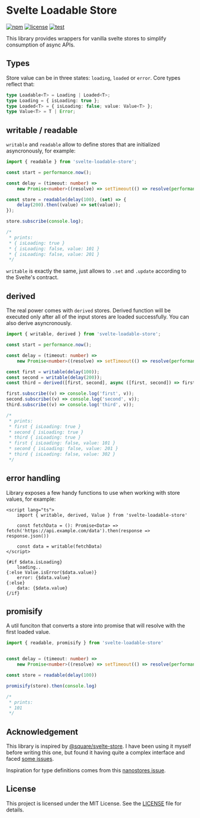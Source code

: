 # Svelte Loadable Store

[![npm](https://img.shields.io/npm/v/svelte-loadable-store)](https://www.npmjs.com/package/svelte-loadable-store)
[![license](https://img.shields.io/github/license/ngalaiko/svelte-loadable-store)](https://raw.githubusercontent.com/ngalaiko/svelte-loadable-store/master/LICENSE)
[![test](https://github.com/ngalaiko/svelte-loadable-store/actions/workflows/test.yaml/badge.svg)](https://github.com/ngalaiko/svelte-loadable-store/actions/workflows/test.yaml)

This library provides wrappers for vanilla svelte stores to simplify consumption of async APIs.

## Types

Store value can be in three states: `loading`, `loaded` or `error`. Core types reflect that:

```typescript
type Loadable<T> = Loading | Loaded<T>;
type Loading = { isLoading: true };
type Loaded<T> = { isLoading: false; value: Value<T> };
type Value<T> = T | Error;
```

## writable / readable

`writable` and `readable` allow to define stores that are initialized asyncronously, for example:

```typescript
import { readable } from 'svelte-loadable-store';

const start = performance.now();

const delay = (timeout: number) =>
	new Promise<number>((resolve) => setTimeout(() => resolve(performance.now() - start), timeout));

const store = readable(delay(100), (set) => {
	delay(200).then((value) => set(value));
});

store.subscribe(console.log);

/*
 * prints:
 * { isLoading: true }
 * { isLoading: false, value: 101 }
 * { isLoading: false, value: 201 }
 */
```

`writable` is exactly the same, just allows to `.set` and `.update` according to the Svelte's contract.

## derived

The real power comes with `derived` stores. Derived function will be executed only after all of the
input stores are loaded successfully. You can also derive asyncronously.

```typescript
import { writable, derived } from 'svelte-loadable-store';

const start = performance.now();

const delay = (timeout: number) =>
	new Promise<number>((resolve) => setTimeout(() => resolve(performance.now() - start), timeout));

const first = writable(delay(100));
const second = writable(delay(200));
const third = derived([first, second], async ([first, second]) => first + second);

first.subscribe((v) => console.log('first', v));
second.subscribe((v) => console.log('second', v));
third.subscribe((v) => console.log('third', v));

/*
 * prints:
 * first { isLoading: true }
 * second { isLoading: true }
 * third { isLoading: true }
 * first { isLoading: false, value: 101 }
 * second { isLoading: false, value: 201 }
 * third { isLoading: false, value: 302 }
 */
```

## error handling

Library exposes a few handy functions to use when working with store values, for example:

```svelte
<script lang="ts">
    import { writable, derived, Value } from 'svelte-loadable-store'

    const fetchData = (): Promise<Data> => fetch('https://api.example.com/data').then(response => response.json())

    const data = writable(fetchData)
</script>

{#if $data.isLoading}
    loading..
{:else Value.isError($data.value)}
    error: {$data.value}
{:else}
    data: {$data.value}
{/if}
```

## promisify

A util funciton that converts a store into promise that will resolve with the first loaded value.

```ts
import { readable, promisify } from 'svelte-loadable-store'


const delay = (timeout: number) =>
	new Promise<number>((resolve) => setTimeout(() => resolve(performance.now() - start), timeout));

const store = readable(delay(100))

promisify(store).then(console.log)

/* 
 * prints: 
 * 101
 */

```


## Acknowledgement

This library is inspired by [@square/svelte-store](https://github.com/square/svelte-store). I have been using it myself
before writing this one, but found it having quite a complex interface and faced [some issues](https://github.com/square/svelte-store/issues/61).

Inspiration for type definitions comes from this [nanostores issue](https://github.com/orgs/nanostores/discussions/150).

## License

This project is licensed under the MIT License. See the [LICENSE](LICENSE) file for details.
